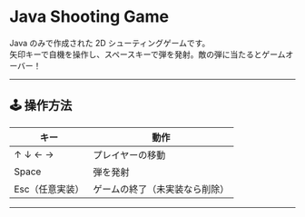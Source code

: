 #  Java Shooting Game

Java のみで作成された 2D シューティングゲームです。  
矢印キーで自機を操作し、スペースキーで弾を発射。敵の弾に当たるとゲームオーバー！

---

## 🕹️ 操作方法

| キー | 動作 |
|------|------|
| ↑ ↓ ← → | プレイヤーの移動 |
| Space | 弾を発射 |
| Esc（任意実装）| ゲームの終了（未実装なら削除）|

---
